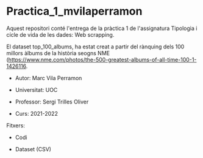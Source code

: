 # Practica_1_mvilaperramon

Aquest repositori conté l'entrega de la pràctica 1  de l'assignatura Tipologia i cícle de vida de les dades: Web scrapping.

El dataset top_100_albums, ha estat creat a partir del rànquing dels 100 millors àlbums de la història seogns NME (https://www.nme.com/photos/the-500-greatest-albums-of-all-time-100-1-1426116.

- Autor: Marc Vila Perramon

- Universitat: UOC

- Professor: Sergi Trilles Oliver

- Curs: 2021-2022

Fitxers:

- Codi

- Dataset (CSV)
